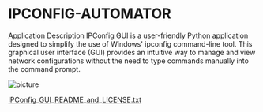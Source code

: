 # IPCONFIG-AUTOMATOR
Application Description IPConfig GUI is a user-friendly Python application designed to simplify the use of Windows' ipconfig command-line tool. This graphical user interface (GUI) provides an intuitive way to manage and view network configurations without the need to type commands manually into the command prompt.


![picture](https://github.com/user-attachments/assets/e2996c03-551a-4837-b0f4-c157dbf9c055)

[IPConfig_GUI_README_and_LICENSE.txt](https://github.com/user-attachments/files/16816346/IPConfig_GUI_README_and_LICENSE.txt)

